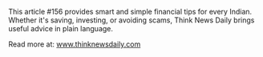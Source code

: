 This article #156 provides smart and simple financial tips for every Indian. Whether it's saving, investing, or avoiding scams, Think News Daily brings useful advice in plain language.

Read more at: www.thinknewsdaily.com
